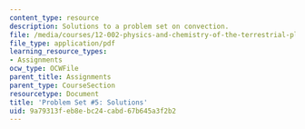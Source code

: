 ```yaml
---
content_type: resource
description: Solutions to a problem set on convection.
file: /media/courses/12-002-physics-and-chemistry-of-the-terrestrial-planets-fall-2008/9a79313feb8ebc24cabd67b645a3f2b2_MIT12_002f08_ps05_solutions.pdf
file_type: application/pdf
learning_resource_types:
- Assignments
ocw_type: OCWFile
parent_title: Assignments
parent_type: CourseSection
resourcetype: Document
title: 'Problem Set #5: Solutions'
uid: 9a79313f-eb8e-bc24-cabd-67b645a3f2b2
---
```

